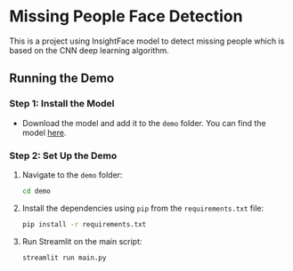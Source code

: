 # Missing People Face Detection
This is a project using InsightFace model to detect missing people which is based on the CNN deep learning algorithm.

## Running the Demo

### Step 1: Install the Model
- Download the model and add it to the `demo` folder. You can find the model [here](https://drive.google.com/file/d/1FPldzmZ6jHfaC-R-jLkxvQRP-cLgxjCT/view).

### Step 2: Set Up the Demo
1. Navigate to the `demo` folder:
   ```bash
   cd demo

2. Install the dependencies using `pip` from the `requirements.txt` file:
   ```bash
   pip install -r requirements.txt

3. Run Streamlit on the main script:
   ```bash
   streamlit run main.py